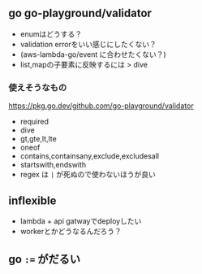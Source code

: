 ## go go-playground/validator

- enumはどうする？
- validation errorをいい感じにしたくない？
- (aws-lambda-go/event に合わせたくない？)
- list,mapの子要素に反映するには > dive

### 使えそうなもの

https://pkg.go.dev/github.com/go-playground/validator

- required
- dive
- gt,gte,lt,lte
- oneof
- contains,containsany,exclude,excludesall
- startswith,endswith
- regex は `|` が死ぬので使わないほうが良い


## inflexible

- lambda + api gatwayでdeployしたい
- workerとかどうなるんだろう？


## go `:=` がだるい


